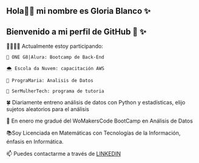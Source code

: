 ## Hola👋😉 mi nombre es Gloria Blanco ✨
## Bienvenido a mi perfil de GitHub 🐥 ✨

👩🏻‍💻🍀 Actualmente estoy participando:

    🐥 ONE G8|Alura: Bootcamp de Back-End

    🌨️ Escola da Nuvem: capacitación AWS 

    🧿 PrograMaria: Analisis de Datos

    🎀 SerMulherTech: programa de tutoria

🍀 Diariamente entreno análisis de datos con Python y estadísticas, elijo sujetos aleatorios para el análisis

🦋 En enero me gradué del WoMakersCode BootCamp en Análisis de Datos

📚Soy Licenciada en Matemáticas con Tecnologías de la Información, énfasis en Informática.

📫 Puedes contactarme a través de [LINKEDIN](https://www.linkedin.com/in/gloriablanco/)
